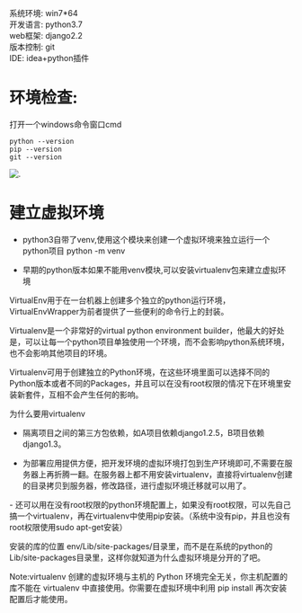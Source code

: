 系统环境: win7*64  
开发语言: python3.7   
web框架: django2.2   
版本控制: git  
IDE: idea+python插件   

# 环境检查: 
打开一个windows命令窗口cmd
```
python --version
pip --version
git --version
```
![.](https://gitee.com/PeterGao/pythonic/blob/master/markdown.png)
# 建立虚拟环境
* python3自带了venv,使用这个模块来创建一个虚拟环境来独立运行一个python项目
python -m venv 

* 早期的python版本如果不能用venv模块,可以安装virtualenv包来建立虚拟环境

VirtualEnv用于在一台机器上创建多个独立的python运行环境，VirtualEnvWrapper为前者提供了一些便利的命令行上的封装。

Virtualenv是一个非常好的virtual python environment builder，他最大的好处是，可以让每一个python项目单独使用一个环境，而不会影响python系统环境，也不会影响其他项目的环境。

Virtualenv可用于创建独立的Python环境，在这些环境里面可以选择不同的Python版本或者不同的Packages，并且可以在没有root权限的情况下在环境里安装新套件，互相不会产生任何的影响。

为什么要用virtualenv
- 隔离项目之间的第三方包依赖，如A项目依赖django1.2.5，B项目依赖django1.3。

- 为部署应用提供方便，把开发环境的虚拟环境打包到生产环境即可,不需要在服务器上再折腾一翻。在服务器上都不用安装virtualenv，直接将virtualenv创建的目录拷贝到服务器，修改路径，进行虚拟环境迁移就可以用了。

- 还可以用在没有root权限的python环境配置上，如果没有root权限，可以先自己搞一个virtualenv，再在virtualenv中使用pip安装。（系统中没有pip，并且也没有root权限使用sudo apt-get安装）

安装的库的位置
env/Lib/site-packages/目录里，而不是在系统的python的Lib/site-packages目录里，这样你就知道为什么虚拟环境是分开的了吧。

Note:virtualenv 创建的虚拟环境与主机的 Python 环境完全无关，你主机配置的库不能在 virtualenv 中直接使用。你需要在虚拟环境中利用 pip install 再次安装配置后才能使用。

